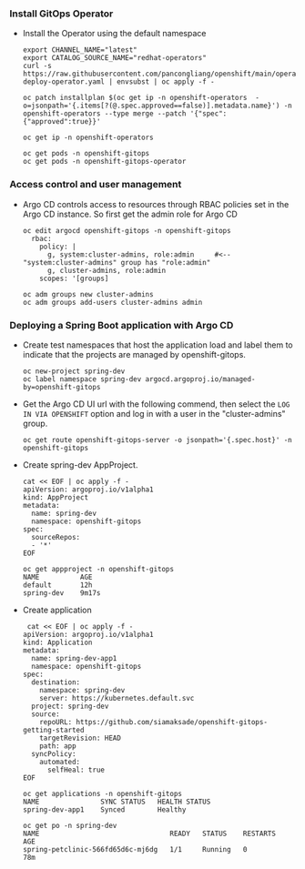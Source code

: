### Install GitOps Operator

* Install the Operator using the default namespace
  ```
  export CHANNEL_NAME="latest"
  export CATALOG_SOURCE_NAME="redhat-operators"
  curl -s https://raw.githubusercontent.com/pancongliang/openshift/main/operator/gitops/01-deploy-operator.yaml | envsubst | oc apply -f -

  oc patch installplan $(oc get ip -n openshift-operators  -o=jsonpath='{.items[?(@.spec.approved==false)].metadata.name}') -n openshift-operators --type merge --patch '{"spec":{"approved":true}}'

  oc get ip -n openshift-operators

  oc get pods -n openshift-gitops
  oc get pods -n openshift-gitops-operator
  ```

### Access control and user management

* Argo CD controls access to resources through RBAC policies set in the Argo CD instance. So first get the admin role for Argo CD
  ```
  oc edit argocd openshift-gitops -n openshift-gitops
    rbac:
      policy: |
        g, system:cluster-admins, role:admin     #<-- "system:cluster-admins" group has "role:admin"
        g, cluster-admins, role:admin
      scopes: '[groups]

  oc adm groups new cluster-admins
  oc adm groups add-users cluster-admins admin
  ```

### Deploying a Spring Boot application with Argo CD

* Create test namespaces that host the application load and label them to indicate that the projects are managed by openshift-gitops.
  ```
  oc new-project spring-dev
  oc label namespace spring-dev argocd.argoproj.io/managed-by=openshift-gitops
  ```

* Get the Argo CD UI url with the following commend, then select the `LOG IN VIA OPENSHIFT` option and log in with a user in the "cluster-admins" group.
  ```
  oc get route openshift-gitops-server -o jsonpath='{.spec.host}' -n openshift-gitops
  ```
  
* Create spring-dev AppProject.
  ```
  cat << EOF | oc apply -f -
  apiVersion: argoproj.io/v1alpha1
  kind: AppProject
  metadata:
    name: spring-dev
    namespace: openshift-gitops
  spec:
    sourceRepos:
    - '*'
  EOF
  ```

  ```
  oc get appproject -n openshift-gitops
  NAME          AGE
  default       12h
  spring-dev    9m17s
  ```

* Create application
  ```
   cat << EOF | oc apply -f -
  apiVersion: argoproj.io/v1alpha1
  kind: Application
  metadata:
    name: spring-dev-app1
    namespace: openshift-gitops
  spec:
    destination:
      namespace: spring-dev
      server: https://kubernetes.default.svc
    project: spring-dev
    source:
      repoURL: https://github.com/siamaksade/openshift-gitops-getting-started
      targetRevision: HEAD
      path: app
    syncPolicy:
      automated:
        selfHeal: true
  EOF
  ```

  ```
  oc get applications -n openshift-gitops
  NAME               SYNC STATUS   HEALTH STATUS
  spring-dev-app1    Synced        Healthy

  oc get po -n spring-dev
  NAME                                READY   STATUS    RESTARTS   AGE
  spring-petclinic-566fd65d6c-mj6dg   1/1     Running   0          78m
  ```

